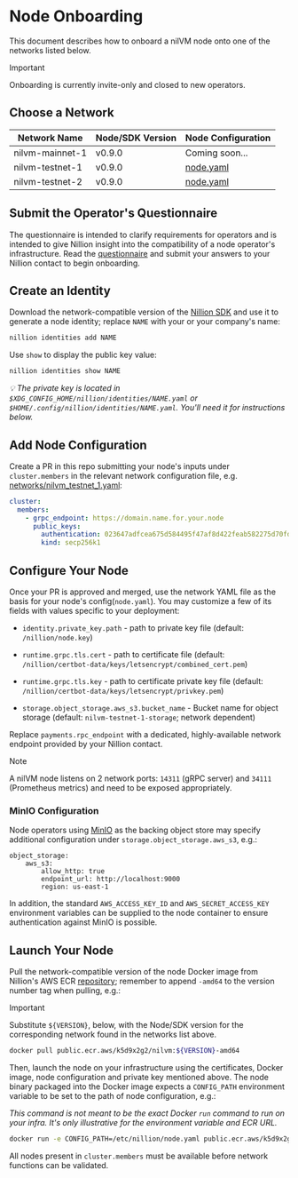 # Node Onboarding

This document describes how to onboard a nilVM node onto one of the networks listed below.

> [!IMPORTANT]
> Onboarding is currently invite-only and closed to new operators.

## Choose a Network

| Network Name    | Node/SDK Version | Node Configuration               |
| --------------- | ---------------- | -------------------------------- |
| nilvm-mainnet-1 | v0.9.0           | Coming soon...                   |
| nilvm-testnet-1 | v0.9.0           | [node.yaml][node-yaml-testnet-1] |
| nilvm-testnet-2 | v0.9.0           | [node.yaml][node-yaml-testnet-2] |

## Submit the Operator's Questionnaire

The questionnaire is intended to clarify requirements for operators and is intended to give Nillion
insight into the compatibility of a node operator's infrastructure. Read the
[questionnaire](./questionnaire.md) and submit your answers to your Nillion contact to begin
onboarding.

## Create an Identity

Download the network-compatible version of the [Nillion SDK][nillion-sdk] and use it to generate a
node identity; replace `NAME` with your or your company's name:

```bash
nillion identities add NAME
```

Use `show` to display the public key value:

```bash
nillion identities show NAME
```

_:bulb: The private key is located in `$XDG_CONFIG_HOME/nillion/identities/NAME.yaml` or
`$HOME/.config/nillion/identities/NAME.yaml`. You'll need it for instructions below._

## Add Node Configuration

Create a PR in this repo submitting your node's inputs under `cluster.members` in the relevant
network configuration file, e.g. [networks/nilvm_testnet_1.yaml](./networks/nilvm_testnet_1.yaml):

```yaml
cluster:
  members:
    - grpc_endpoint: https://domain.name.for.your.node
      public_keys:
        authentication: 023647adfcea675d584495f47af8d422feab582275d70fdb39c27577b64b2141fb
        kind: secp256k1
```

## Configure Your Node

Once your PR is approved and merged, use the network YAML file as the basis for your node's
config(`node.yaml`). You may customize a few of its fields with values specific to your deployment:

* `identity.private_key.path` - path to private key file (default: `/nillion/node.key`)

* `runtime.grpc.tls.cert` - path to certificate file (default: `/nillion/certbot-data/keys/letsencrypt/combined_cert.pem`)

* `runtime.grpc.tls.key` - path to certificate private key file (default: `/nillion/certbot-data/keys/letsencrypt/privkey.pem`)

* `storage.object_storage.aws_s3.bucket_name` - Bucket name for object storage (default: `nilvm-testnet-1-storage`; network dependent)

Replace `payments.rpc_endpoint` with a dedicated, highly-available network endpoint provided by your
Nillion contact.

> [!NOTE]
> A nilVM node listens on 2 network ports: `14311` (gRPC server) and `34111` (Prometheus metrics)
> and need to be exposed appropriately.

### MinIO Configuration

Node operators using [MinIO](https://min.io/) as the backing object store may specify additional
configuration under  `storage.object_storage.aws_s3`, e.g.:

```
object_storage:
    aws_s3:
        allow_http: true
        endpoint_url: http://localhost:9000
        region: us-east-1
```

In addition, the standard `AWS_ACCESS_KEY_ID` and `AWS_SECRET_ACCESS_KEY` environment variables can
be supplied to the node container to ensure authentication against MinIO is possible.

## Launch Your Node

Pull the network-compatible version of the node Docker image from Nillion's AWS ECR
[repository](public.ecr.aws/k5d9x2g2/nilvm); remember to append `-amd64` to the version number
tag when pulling, e.g.:

> [!IMPORTANT]
> Substitute `${VERSION}`, below, with the Node/SDK version for the corresponding network found in
> the networks list above.

```bash
docker pull public.ecr.aws/k5d9x2g2/nilvm:${VERSION}-amd64
```

Then, launch the node on your infrastructure using the certificates, Docker image, node
configuration and private key mentioned above. The node binary packaged into the Docker image
expects a `CONFIG_PATH` environment variable to be set to the path of node configuration, e.g.:

_This command is not meant to be the exact Docker `run`  command to run on your infra. It's only
illustrative for the environment variable and ECR URL._

```bash
docker run -e CONFIG_PATH=/etc/nillion/node.yaml public.ecr.aws/k5d9x2g2/nilvm:${VERSION}-amd64
```

All nodes present in `cluster.members` must be available before network functions can be validated.

[nillion-sdk]: https://docs.nillion.com/nillion-sdk-and-tools
[node-yaml-mainnet-1]: ./networks/nilvm-mainnet-1.yaml
[node-yaml-testnet-1]: ./networks/nilvm-testnet-1.yaml
[node-yaml-testnet-2]: ./networks/nilvm-testnet-2.yaml
